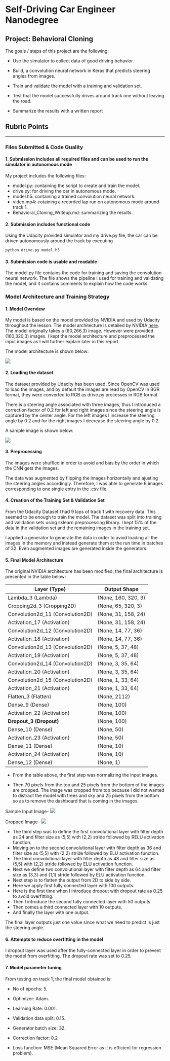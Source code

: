 # Self-Driving Car Engineer Nanodegree

## Project: **Behavioral Cloning**

The goals / steps of this project are the following:

* Use the simulator to collect data of good driving behavior.

* Build, a convolution neural network in Keras that predicts steering angles from images.

* Train and validate the model with a training and validation set.

* Test that the model successfully drives around track one without leaving the road.

* Summarize the results with a written report


[//]: # (Image References)

[image1]: ./examples/placeholder.png "Model Visualization"
[image2]: ./examples/placeholder.png "Grayscaling"
[image3]: ./examples/placeholder_small.png "Recovery Image"
[image4]: ./examples/placeholder_small.png "Recovery Image"
[image5]: ./examples/placeholder_small.png "Recovery Image"
[image6]: ./examples/placeholder_small.png "Normal Image"
[image7]: ./examples/placeholder_small.png "Flipped Image"


## Rubric Points

---
### Files Submitted & Code Quality

#### 1. Submission includes all required files and can be used to run the simulator in autonomous mode

My project includes the following files:
* model.py: containing the script to create and train the model.
* drive.py: for driving the car in autonomous mode.
* model.h5: containing a trained convolution neural network. 
* video.mp4: cotaining a recorded lap run on autonomous mode around track 1.
* Behavioral_Cloning_Writeup.md: summarizing the results.

#### 2. Submission includes functional code
Using the Udacity provided simulator and my drive.py file, the car can be driven autonomously around the track by executing 
```sh
python drive.py model.h5
```

#### 3. Submission code is usable and readable

The model.py file contains the code for training and saving the convolution neural network. The file shows the pipeline I used for training and validating the model, and it contains comments to explain how the code works.

### Model Architecture and Training Strategy

#### 1. Model Overview

My model is based on the model provided by NVIDIA and used by Udacity throughout the lesson. The model architecture is detailed by NVIDIA [here](https://images.nvidia.com/content/tegra/automotive/images/2016/solutions/pdf/end-to-end-dl-using-px.pdf). The model originally takes a (60,266,3) image. However were provided (160,320,3) images. I kept the model architecture and preprocessed the input images as I will further explain later in this report. 

The model architecture is shown below:

<img src="./images/NVIDIA.JPG">

#### 2. Loading the dataset

The dataset provided by Udacity has been used. Since OpenCV was used to load the images, and by default the images are read by OpenCV in BGR format, they were converted to RGB as drive.py processes in RGB format.

There is a steering angle associated with three images, thus I introduced a correction factor of 0.2 for left and right images since the steering angle is captured by the center angle. For the left images I increase the steering angle by 0.2 and for the right images I decrease the steering angle by 0.2.

A sample image is shown below:

<img src="./images/center_2016_12_01_13_31_15_513.jpg">

#### 3. Preprocessing

The images were shuffled in order to avoid and bias by the order in which the CNN gets the images. 

The data was augmented by flipping the images horizontally and ajusting the steering angles accordingly. Therefore, I was able to generate 6 images corresponding to one single entry in the .csv file.

#### 4. Creation of the Training Set & Validation Set

From the Udacity Dataset I had 9 laps of track 1 with recovery data. This seemed to be enough to train the model. The dataset was split into training and validation sets using sklearn preprocessing library. I kept 15% of the data in the validation set and the remaining images in the training set.


I applied a generator to generate the data in order to avoid loading all the images in the memory and instead generate them at the run time in batches of 32. Even augmented images are generated inside the generators.

#### 5. Final Model Architecture

The original NVIDIA architecture has been modified, the final architecture is presented in the table below:

|           Layer (Type)           |             Output Shape             |
|----------------------------------|--------------------------------------|
| Lambda_3 (Lambda)                | (None, 160, 320, 3)                  |
| Cropping2d_3 (Cropping2D)        | (None, 65, 320, 3)                   |
| Convolution2d_11 (Convolution2D) | (None, 31, 158, 24)                  |
| Activation_17 (Activation)       | (None, 31, 158, 24)                  |
| Convolution2d_12 (Convolution2D) | (None, 14, 77, 36)                   |
| Activation_18 (Activation)       | (None, 14, 77, 36)                   |
| Convolution2d_13 (Convolution2D) | (None, 5, 37, 48)                    |
| Activation_19 (Activation)       | (None, 5, 37, 48)                    |
| Convolution2d_14 (Convolution2D) | (None, 3, 35, 64)                    |
| Activation_20 (Activation)       | (None, 3, 35, 64)                    |
| Convolution2d_15 (Convolution2D) | (None, 1, 33, 64)                    |
| Activation_21 (Activation)       | (None, 1, 33, 64)                    |
| Flatten_3 (Flatten)              | (None, 2112)                         |
| Dense_9 (Dense)                  | (None, 100)                          |
| Activation_22 (Activation)       | (None, 100)                          |          
| **Dropout_3 (Dropout)**          | (None, 100)                          |
| Dense_10 (Dense)                 | (None, 50)                           |
| Activation_23 (Activation)       | (None, 50)                           |
| Dense_11 (Dense)                 | (None, 10)                           |
| Activation_24 (Activation)       | (None, 10)                           |
| Dense_12 (Dense)                 | (None, 1)                            |

* From the table above, the first step was normalizing the input images.

* Then 70 pixels from the top and 25 pixels from the bottom of the images are cropped. The image was cropped from top because I did not wanted to distract the model with trees and sky and 25 pixels from the bottom so as to remove the dashboard that is coming in the images.

Sample Input Image-
<img src="./images/center_2016_12_01_13_32_53_357.jpg">   

Cropped Image-
<img src="./images/center_2016_12_01_13_32_53_357_cropped.jpg">


* The third step was to define the first convolutional layer with filter depth as 24 and filter size as (5,5) with (2,2) stride followed by RELU activation function.
* Moving on to the second convolutional layer with filter depth as 36 and filter size as (5,5) with (2,2) stride followed by ELU activation function. 
* The third convolutional layer with filter depth as 48 and filter size as (5,5) with (2,2) stride followed by ELU activation function.
* Next we define two convolutional layer with filter depth as 64 and filter size as (3,3) and (1,1) stride followed by ELU activation funciton.
* Next step is to flatten the output from 2D to side by side.
* Here we apply first fully connected layer with 100 outputs.
* Here is the first time when I introduce dropout with dropout rate as 0.25 to avoid overfitting.
* Then I introduce the second fully connected layer with 50 outputs.
* Then comes a third connected layer with 10 outputs.
* And finally the layer with one output.

The final layer outputs just one value since what we need to predict is just the steering angle.

#### 6. Attempts to reduce overfitting in the model

I dropout layer was used after the fully-connected layer in order to prevent the model from overfitting. The dropout rate was set to 0.25.

#### 7. Model parameter tuning

From testing on track 1, the final model obtained is:

* No of epochs: 5.

* Optimizer: Adam.

* Learning Rate: 0.001.

* Validation data split: 0.15.

* Generator batch size: 32.

* Correction factor: 0.2

* Loss function: MSE (Mean Squared Error as it is efficient for regression problem).
